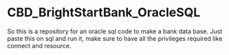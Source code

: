 # CBD_BrightStartBank_OracleSQL
So this is a repository for an oracle sql code to make a bank data base.
Just paste this on sql and run it, make sure to have all the privileges required like connect and resource.
